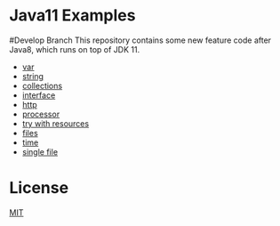 # Java11 Examples
#Develop Branch
This repository contains some new feature code after Java8, which runs on top of JDK 11.

- [var](src/main/java/io/github/biezhi/java11/var)
- [string](src/main/java/io/github/biezhi/java11/string)
- [collections](src/main/java/io/github/biezhi/java11/collections)
- [interface](src/main/java/io/github/biezhi/java11/interfaces)
- [http](src/main/java/io/github/biezhi/java11/http)
- [processor](src/main/java/io/github/biezhi/java11/processor)
- [try with resources](src/main/java/io/github/biezhi/java11/trywithresources)
- [files](src/main/java/io/github/biezhi/java11/files)
- [time](src/main/java/io/github/biezhi/java11/time)
- [single file](src/main/java/io/github/biezhi/java11/singlefile)

# License

[MIT](LICENSE)
